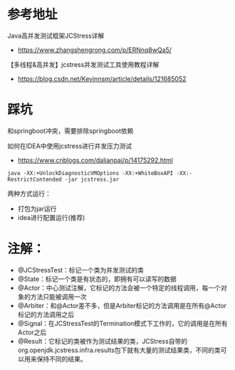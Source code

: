 # 参考地址
Java高并发测试框架JCStress详解
- https://www.zhangshengrong.com/p/ERNnq8wQa5/

【多线程&高并发】jcstress并发测试工具使用教程详解
- https://blog.csdn.net/Kevinnsm/article/details/121685052

# 踩坑
和springboot冲突，需要排除springboot依赖

如何在IDEA中使用jcstress进行并发压力测试 
- https://www.cnblogs.com/dalianpai/p/14175292.html

```
java -XX:+UnlockDiagnosticVMOptions -XX:+WhiteBoxAPI -XX:-RestrictContended -jar jcstress.jar
```

两种方式运行：
- 打包为jar运行
- idea进行配置运行(推荐)

# 注解：
- @JCStressTest：标记一个类为并发测试的类
- @State：标记一个类是有状态的，即拥有可以读写的数据
- @Actor：中心测试注解，它标记的方法会被一个特定的线程调用，每一个对象的方法只能被调用一次
- @Arbiter：和@Actor差不多，但是Arbiter标记的方法调用是在所有@Actor标记的方法调用之后
- @Signal：在JCStressTest的Termination模式下工作的，它的调用是在所有Actor之后
- @Result：它标记的类被作为测试结果的类，JCStress自带的org.openjdk.jcstress.infra.results包下就有大量的测试结果类，不同的类可以用来保持不同的结果。
